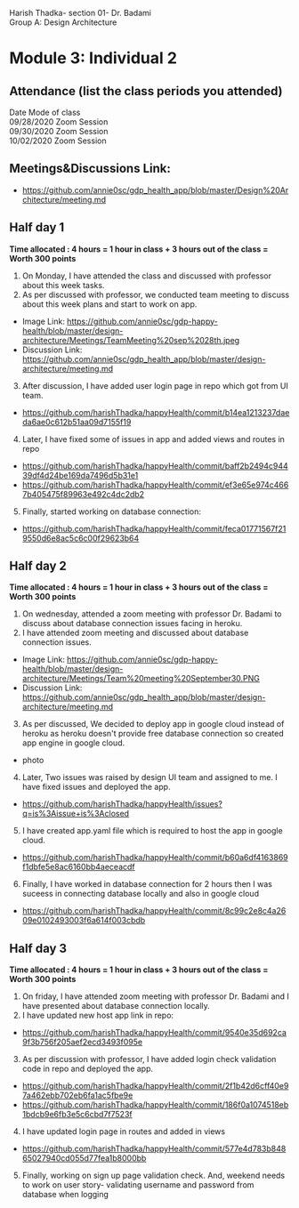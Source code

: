 Harish Thadka- section 01- Dr. Badami  
Group A: Design Architecture
# Module 3: Individual 2

## Attendance (list the class periods you attended)

Date    Mode of class  
09/28/2020 Zoom Session    
09/30/2020 Zoom Session  
10/02/2020 Zoom Session  

## Meetings&Discussions Link:
- https://github.com/annie0sc/gdp_health_app/blob/master/Design%20Architecture/meeting.md

 ## Half day 1
**Time allocated : 4 hours = 1 hour in class + 3 hours out of the class = Worth 300 points**
1. On Monday, I have attended the class and discussed with professor about this week tasks.
2. As per discussed with professor, we conducted team meeting to discuss about this week plans and start to work on app.
- Image Link: https://github.com/annie0sc/gdp-happy-health/blob/master/design-architecture/Meetings/TeamMeeting%20sep%2028th.jpeg
- Discussion Link:  https://github.com/annie0sc/gdp_health_app/blob/master/design-architecture/meeting.md
3. After discussion, I have added user login page in repo which got from UI team.
- https://github.com/harishThadka/happyHealth/commit/b14ea1213237daeda6ae0c612b51aa09d7155f19
4. Later, I have fixed some of issues in app and added views and routes in repo
- https://github.com/harishThadka/happyHealth/commit/baff2b2494c94439df4d24be169da7496d5b31e1
- https://github.com/harishThadka/happyHealth/commit/ef3e65e974c4667b405475f89963e492c4dc2db2
5. Finally, started working on database connection:
- https://github.com/harishThadka/happyHealth/commit/feca01771567f219550d6e8ac5c6c00f29623b64

 ## Half day 2
 **Time allocated : 4 hours = 1 hour in class + 3 hours out of the class = Worth 300 points** 
 1. On wednesday, attended a zoom meeting with professor Dr. Badami to discuss about database connection issues facing in heroku.
 2. I have attended zoom meeting and discussed about database connection issues.
 - Image Link: https://github.com/annie0sc/gdp-happy-health/blob/master/design-architecture/Meetings/Team%20meeting%20September30.PNG
 - Discussion Link:  https://github.com/annie0sc/gdp_health_app/blob/master/design-architecture/meeting.md
 3. As per discussed, We decided to deploy app in google cloud instead of heroku as heroku doesn't provide free database connection so created app engine in google cloud.
 - photo
 4. Later, Two issues was raised by design UI team and assigned to me. I have fixed issues and deployed the app.
 - https://github.com/harishThadka/happyHealth/issues?q=is%3Aissue+is%3Aclosed
 5. I have created app.yaml file which is required to host the app in google cloud.
 - https://github.com/harishThadka/happyHealth/commit/b60a6df4163869f1dbfe5e8ac6160bb4aeceacdf
 6. Finally, I have worked in database connection for 2 hours then I was suceess in connecting database locally and also in google cloud
 - https://github.com/harishThadka/happyHealth/commit/8c99c2e8c4a2609e0102493003f6a614f003cbdb
 
 ## Half day 3
 **Time allocated : 4 hours = 1 hour in class + 3 hours out of the class = Worth 300 points**   
1. On friday, I have attended zoom meeting with professor Dr. Badami and I have presented about database connection locally.
2. I have updated new host app link in repo:
- https://github.com/harishThadka/happyHealth/commit/9540e35d692ca9f3b756f205aef2ecd3493f095e
3. As per discussion with professor, I have added login check validation code in repo and deployed the app.
- https://github.com/harishThadka/happyHealth/commit/2f1b42d6cff40e97a462ebb702eb6fa1ac5fbe9e
- https://github.com/harishThadka/happyHealth/commit/186f0a1074518eb1bdcb9e6fb3e5c6cbd7f7523f
4. I have updated login page in routes and added in views
- https://github.com/harishThadka/happyHealth/commit/577e4d783b84865027940cd055d77fea1b8000bb
5. Finally, working on sign up page validation check. And, weekend needs to work on user story- validating username and password from database when logging

